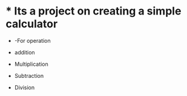 # * Its a project on creating a simple calculator

* -For operation

* addition

* Multiplication

* Subtraction

* Division
